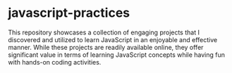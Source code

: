 # javascript-practices


 This repository showcases a collection of engaging projects that I discovered and utilized to learn JavaScript in an enjoyable and effective manner. While these projects are readily available online, they offer significant value in terms of learning JavaScript concepts while having fun with hands-on coding activities.
